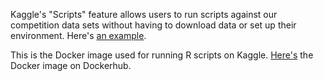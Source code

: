 Kaggle's "Scripts" feature allows users to run scripts against our competition data sets without having to download data or set up their environment. Here's [an example](https://www.kaggle.com/users/993/ben-hamner/bike-sharing-demand/bike-rentals-by-time-and-temperature).

This is the Docker image used for running R scripts on Kaggle. [Here's](https://registry.hub.docker.com/u/kaggle/r/) the Docker image on Dockerhub.
